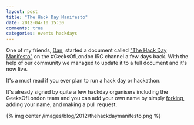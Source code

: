 ```yaml
---
layout: post
title: "The Hack Day Manifesto"
date: 2012-04-10 15:30
comments: true
categories: events hackdays
---
```


One of my friends, [Dan](http://artisanofcode.com/), started a document called ["The Hack Day Manifesto"](http://hackdaymanifesto.com/) on the #GeeksOfLondon IRC channel a few days back. With the help of our community we managed to update it to a full document and it's now live.

It's a must read if you ever plan to run a hack day or hackathon.

It's already signed by quite a few hackday organisers including the GeeksOfLondon team and you can add your own name by simply [forking](https://github.com/hackdaymanifesto/hackdaymanifesto.github.com/), adding your name, and making a pull request.

{% img center /images/blog/2012/thehackdaymanifesto.png %}